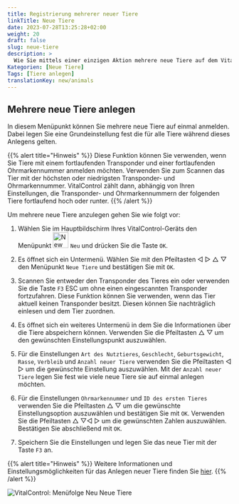 ```yaml
---
title: Registrierung mehrerer neuer Tiere
linkTitle: Neue Tiere
date: 2023-07-28T13:25:28+02:00
weight: 20
draft: false
slug: neue-tiere
description: >
  Wie Sie mittels einer einzigen Aktion mehrere neue Tiere auf dem VitalControl-Gerät anlegen.
Kategorien: [Neue Tiere]
Tags: [Tiere anlegen]
translationKey: new/animals
---
```

## Mehrere neue Tiere anlegen

In diesem Menüpunkt können Sie mehrere neue Tiere auf einmal anmelden. Dabei legen Sie eine Grundeinstellung fest die für alle Tiere während dieses Anlegens gelten.

{{% alert title="Hinweis" %}}
Diese Funktion können Sie verwenden, wenn Sie Tiere mit einem fortlaufenden Transponder und einer fortlaufenden Ohrmarkennummer anmelden möchten. Verwenden Sie zum Scannen das Tier mit der höchsten oder niedrigsten Transponder- und Ohrmarkennummer. VitalControl zählt dann, abhängig von Ihren Einstellungen, die Transponder- und Ohrmarkennummern der folgenden Tiere fortlaufend hoch oder runter.
{{% /alert %}}

Um mehrere neue Tiere anzulegen gehen Sie wie folgt vor:

1. Wählen Sie im Hauptbildschirm Ihres VitalControl-Geräts den Menüpunkt <img src="/icons/new-animal.svg" width="35" align="bottom" alt="New animal" /> `Neu` und drücken Sie die Taste `OK`.

2. Es öffnet sich ein Untermenü. Wählen Sie mit den Pfeiltasten ◁ ▷ △ ▽ den Menüpunkt `Neue Tiere` und bestätigen Sie mit `OK`.

3. Scannen Sie entweder den Transponder des Tieres ein oder verwenden Sie die Taste `F3` ESC um ohne einen eingescannten Transponder fortzufahren. Diese Funktion können Sie verwenden, wenn das Tier aktuell keinen Transponder besitzt. Diesen können Sie nachträglich einlesen und dem Tier zuordnen.

4. Es öffnet sich ein weiteres Untermenü in dem Sie die Informationen über die Tiere abspeichern können. Verwenden Sie die Pfeiltasten △ ▽ um den gewünschten Einstellungspunkt auszuwählen.

5. Für die Einstellungen `Art des Nutztieres`, `Geschlecht`, `Geburtsgewicht`, `Rasse`, `Verbleib` und `Anzahl neuer Tiere` verwenden Sie die Pfeiltasten ◁ ▷ um die gewünschte Einstellung auszuwählen. Mit der `Anzahl neuer Tiere` legen Sie fest wie viele neue Tiere sie auf einmal anlegen möchten.

6. Für die Einstellungen `Ohrmarkennummer` und `ID des ersten Tieres` verwenden Sie die Pfeiltasten △ ▽ um die gewünschte Einstellungsoption auszuwählen und bestätigen Sie mit `OK`. Verwenden Sie die Pfeiltasten  △ ▽◁ ▷ um die gewünschten Zahlen auszuwählen. Bestätigen Sie abschließend mit `OK`.

7. Speichern Sie die Einstellungen und legen Sie das neue Tier mit der Taste `F3` an.

{{% alert title="Hinweis" %}}
Weitere Informationen und Einstellungsmöglichkeiten für das Anlegen neuer Tiere finden Sie [hier](../../einstellungen/tiere-neu-anlegen/).
{{% /alert %}}

   ![VitalControl: Menüfolge Neu Neue Tiere](../bilder/neue.png "Mehrere neue Tiere anlegen")
